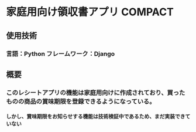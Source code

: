 # 家庭用向け領収書アプリ COMPACT
## 使用技術
### 言語：Python フレームワーク：Django 
## 概要
### このレシートアプリの機能は家庭用向けに作成されており、買ったものの商品の賞味期限を登録できるようになっている。
#### しかし、賞味期限をお知らせする機能は技術検証中であるため、まだ実装できていない
